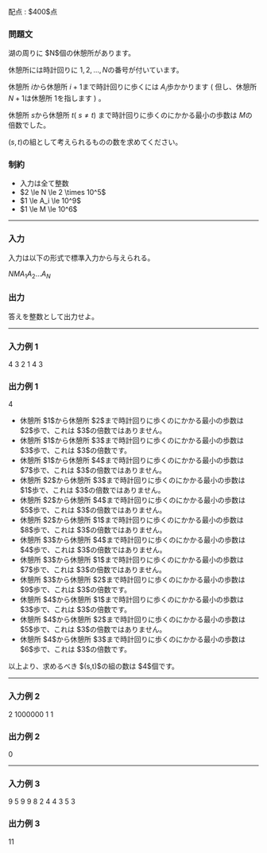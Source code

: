 
<div>

<span>

<span>

<p>
配点 : $400$点
</p>

<div>

<section>

### **問題文**

<p>
湖の周りに $N$個の休憩所があります。

休憩所には時計回りに $1,2,\dots,N$の番号が付いています。

休憩所 $i$から休憩所 $i+1$まで時計回りに歩くには $A_i$歩かかります ( 但し、休憩所 $N+1$は休憩所 $1$を指します ) 。

休憩所 $s$から休憩所 $t$( $s \neq t$) まで時計回りに歩くのにかかる最小の歩数は $M$の倍数でした。

$(s,t)$の組として考えられるものの数を求めてください。
</p>

</section>

</div>

<div>

<section>

### **制約**

<ul>

<li>
入力は全て整数
</li>

<li>
$2 \le N \le 2 \times 10^5$
</li>

<li>
$1 \le A_i \le 10^9$
</li>

<li>
$1 \le M \le 10^6$
</li>

</ul>

</section>

</div>

---

<div>

<div>

<section>

### **入力**

<p>
入力は以下の形式で標準入力から与えられる。
</p>

<div>

$N$$M$$A_1$$A_2$$\dots$$A_N$
</div>

</section>

</div>

<div>

<section>

### **出力**

<p>
答えを整数として出力せよ。
</p>

</section>

</div>

</div>

---

<div>

<section>

### **入力例 1**

<div>

4 3
2 1 4 3

</div>

</section>

</div>

<div>

<section>

### **出力例 1**

<div>

4

</div>

<ul>

<li>
休憩所 $1$から休憩所 $2$まで時計回りに歩くのにかかる最小の歩数は $2$歩で、これは $3$の倍数ではありません。
</li>

<li>
休憩所 $1$から休憩所 $3$まで時計回りに歩くのにかかる最小の歩数は $3$歩で、これは $3$の倍数です。
</li>

<li>
休憩所 $1$から休憩所 $4$まで時計回りに歩くのにかかる最小の歩数は $7$歩で、これは $3$の倍数ではありません。
</li>

<li>
休憩所 $2$から休憩所 $3$まで時計回りに歩くのにかかる最小の歩数は $1$歩で、これは $3$の倍数ではありません。
</li>

<li>
休憩所 $2$から休憩所 $4$まで時計回りに歩くのにかかる最小の歩数は $5$歩で、これは $3$の倍数ではありません。
</li>

<li>
休憩所 $2$から休憩所 $1$まで時計回りに歩くのにかかる最小の歩数は $8$歩で、これは $3$の倍数ではありません。
</li>

<li>
休憩所 $3$から休憩所 $4$まで時計回りに歩くのにかかる最小の歩数は $4$歩で、これは $3$の倍数ではありません。
</li>

<li>
休憩所 $3$から休憩所 $1$まで時計回りに歩くのにかかる最小の歩数は $7$歩で、これは $3$の倍数ではありません。
</li>

<li>
休憩所 $3$から休憩所 $2$まで時計回りに歩くのにかかる最小の歩数は $9$歩で、これは $3$の倍数です。
</li>

<li>
休憩所 $4$から休憩所 $1$まで時計回りに歩くのにかかる最小の歩数は $3$歩で、これは $3$の倍数です。
</li>

<li>
休憩所 $4$から休憩所 $2$まで時計回りに歩くのにかかる最小の歩数は $5$歩で、これは $3$の倍数ではありません。
</li>

<li>
休憩所 $4$から休憩所 $3$まで時計回りに歩くのにかかる最小の歩数は $6$歩で、これは $3$の倍数です。
</li>

</ul>

<p>
以上より、求めるべき $(s,t)$の組の数は $4$個です。
</p>

</section>

</div>

---

<div>

<section>

### **入力例 2**

<div>

2 1000000
1 1

</div>

</section>

</div>

<div>

<section>

### **出力例 2**

<div>

0

</div>

</section>

</div>

---

<div>

<section>

### **入力例 3**

<div>

9 5
9 9 8 2 4 4 3 5 3

</div>

</section>

</div>

<div>

<section>

### **出力例 3**

<div>

11

</div>

</section>

</div>

</span>

</span>

</div>
